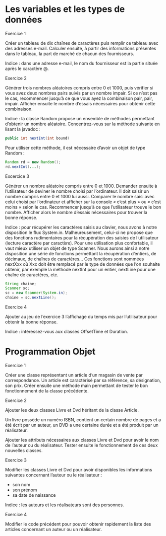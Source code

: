 # Les variables et les types de données

Exercice 1

Créer un tableau de dix chaînes de caractères puis remplir ce tableau avec des adresses e-mail. Calculer ensuite, à partir des informations présentes dans le tableau, la part de marché de chacun des fournisseurs.

Indice : dans une adresse e-mail, le nom du fournisseur est la partie située après le caractère @.

Exercice 2

Générer trois nombres aléatoires compris entre 0 et 1000, puis vérifier si vous avez deux nombres pairs suivis par un nombre impair. Si ce n’est pas le cas, recommencer jusqu’à ce que vous ayez la combinaison pair, pair, impair. Afficher ensuite le nombre d’essais nécessaires pour obtenir cette combinaison.

Indice : la classe Random propose un ensemble de méthodes permettant d’obtenir un nombre aléatoire. Concentrez-vous sur la méthode suivante en lisant la javadoc :

```java
public int nextInt(int bound)
```

Pour utiliser cette méthode, il est nécessaire d’avoir un objet de type Random :

```java
Random rd = new Random();
rd.nextInt(...);
```

Excercice 3

Générer un nombre aléatoire compris entre 0 et 1000. Demander ensuite à l’utilisateur de deviner le nombre choisi par l’ordinateur. Il doit saisir un nombre compris entre 0 et 1000 lui aussi. Comparer le nombre saisi avec celui choisi par l’ordinateur et afficher sur la console « c’est plus » ou « c’est moins » selon le cas. Recommencer jusqu’à ce que l’utilisateur trouve le bon nombre. Afficher alors le nombre d’essais nécessaires pour trouver la bonne réponse.

Indice : pour récupérer les caractères saisis au clavier, nous avons à notre disposition le flux System.in. Malheureusement, celui-ci ne propose que des fonctions rudimentaires pour la récupération des saisies de l’utilisateur (lecture caractère par caractère). Pour une utilisation plus confortable, il vaut mieux utiliser un objet de type Scanner. Nous aurons ainsi à notre disposition une série de fonctions permettant la récupération d’entiers, de décimaux, de chaînes de caractères... Ces fonctions sont nommées nextXxx où Xxx doit être remplacé par le type de données que l’on souhaite obtenir, par exemple la méthode nextInt pour un entier, nextLine pour une chaîne de caractères, etc.

```java
String chaine;
Scanner sc;
sc = new Scanner(System.in);
chaine = sc.nextLine();
```

Exercice 4

Ajouter au jeu de l’exercice 3 l’affichage du temps mis par l’utilisateur pour obtenir la bonne réponse.

Indice : intéressez-vous aux classes OffsetTime et Duration.

# Programmation Objet

Exercice 1

Créer une classe représentant un article d’un magasin de vente par correspondance. Un article est caractérisé par sa référence, sa désignation, son prix. Créer ensuite une méthode main permettant de tester le bon fonctionnement de la classe précédente.

Exercice 2

Ajouter les deux classes Livre et Dvd héritant de la classe Article.

Un livre possède un numéro ISBN, contient un certain nombre de pages et a été écrit par un auteur, un DVD a une certaine durée et a été produit par un réalisateur.

Ajouter les attributs nécessaires aux classes Livre et Dvd pour avoir le nom de l’auteur ou du réalisateur. Tester ensuite le fonctionnement de ces deux nouvelles classes.

Exercice 3

Modifier les classes Livre et Dvd pour avoir disponibles les informations suivantes concernant l’auteur ou le réalisateur :

- son nom
- son prénom
- sa date de naissance

Indice : les auteurs et les réalisateurs sont des personnes.

Exercice 4

Modifier le code précédent pour pouvoir obtenir rapidement la liste des articles concernant un auteur ou un réalisateur.